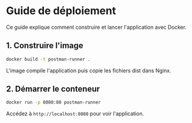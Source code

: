# Guide de déploiement

Ce guide explique comment construire et lancer l'application avec Docker.

## 1. Construire l'image

```bash
docker build -t postman-runner .
```

L'image compile l'application puis copie les fichiers dist dans Nginx.

## 2. Démarrer le conteneur

```bash
docker run -p 8080:80 postman-runner
```

Accédez à `http://localhost:8080` pour voir l'application.
